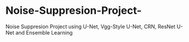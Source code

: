 # Noise-Suppresion-Project-
Noise Suppresion Project using U-Net, Vgg-Style U-Net, CRN, ResNet U-Net and Ensemble Learning 
